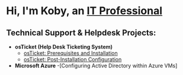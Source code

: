 <h1>Hi, I'm Koby, an <a href="www.linkedin.com/in/koby-noble-aa1917140">IT Professional</a>

<h2> Technical Support & Helpdesk Projects:</h2>

- <b>osTicket (Help Desk Ticketing System)</b>
  - [osTicket: Prerequisites and Installation](https://github.com/koby-nob/kobynoble.git/osticket-prereqs)
  - [osTicket: Post-Installation Configuration](https://github.com/koby-nob/kobynoble.git/postinstall-config)
- <b>Microsoft Azure</b>
  -[Configuring Active Directory within Azure VMs]

